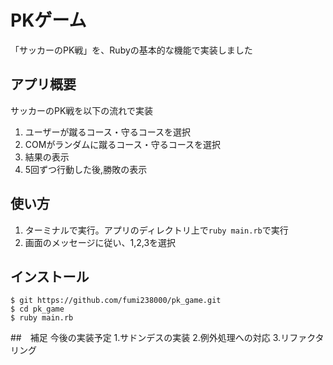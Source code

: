 # PKゲーム
 「サッカーのPK戦」を、Rubyの基本的な機能で実装しました

 
## アプリ概要
 
サッカーのPK戦を以下の流れで実装 

1. ユーザーが蹴るコース・守るコースを選択 
2. COMがランダムに蹴るコース・守るコースを選択  
3. 結果の表示     
4. 5回ずつ行動した後,勝敗の表示
 
## 使い方
 
1. ターミナルで実行。アプリのディレクトリ上で`ruby main.rb`で実行  
2. 画面のメッセージに従い、1,2,3を選択
 
## インストール
 
```
$ git https://github.com/fumi238000/pk_game.git
$ cd pk_game
$ ruby main.rb
```
 
##　補足
 今後の実装予定
1.サドンデスの実装
2.例外処理への対応
3.リファクタリング
